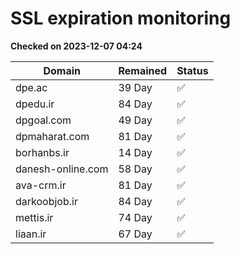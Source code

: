 # SSL expiration monitoring

**Checked on 2023-12-07 04:24**

| Domain | Remained | Status       |
|--------|----------|--------------|
| dpe.ac     | 39 Day   | ✅ |
| dpedu.ir     | 84 Day   | ✅ |
| dpgoal.com     | 49 Day   | ✅ |
| dpmaharat.com     | 81 Day   | ✅ |
| borhanbs.ir     | 14 Day   | ✅ |
| danesh-online.com     | 58 Day   | ✅ |
| ava-crm.ir     | 81 Day   | ✅ |
| darkoobjob.ir     | 84 Day   | ✅ |
| mettis.ir     | 74 Day   | ✅ |
| liaan.ir     | 67 Day   | ✅ |
